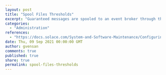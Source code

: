 ```yaml
---
layout: post
title: "Spool Files Thresholds"
excerpt: "Guaranteed messages are spooled to an event broker through the use of internal spool files. If event broker’s spool files are all in use, it cannot receive any more messages until some messages are acknowledged, thereby freeing some spool files; any further ingress messages are discarded, and nacks are returned to the publishing clients to inform them of the discards.<br/><br/>Spool Files Thresholds setting indicates when events are generated to warn about the spool file usage."
categories:
  - "Administration"
references:
  - "https://docs.solace.com/System-and-Software-Maintenance/Configuring-System-Event-Thresholds.htm#spool-file-thresholds"
date: Thu, 09 Sep 2021 00:00:00 GMT
author: gvensan
comments: true
published: true
share: true
permalink: spool-files-thresholds
---
```

